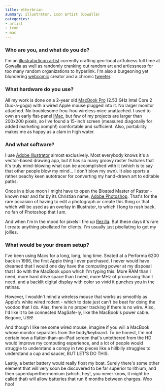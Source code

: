 ```yaml
---
title: etherbrian
summary: Illustrator, icon artist (Gowalla)
categories:
- artist
- icon
- mac
---
```


### Who are you, and what do you do?

I'm an [illustrator/icon artist](http://etherbrian.org/ "Brian's website.") currently crafting geo-local artfulness full time at [Gowalla][] as well as randomly cranking out random art and artlessness for too many random organizations to hyperlink. I'm also a burgeoning yet blundering [webcomic](http://bleubury.com/ "Brain's webcomic.") creator and a chronic [tweeter](http://twitter.com/etherbrian "Brian's Twitter account.").

### What hardware do you use?

All my work is done on a 2-year old [MacBook Pro][macbook-pro] (2.53 GHz Intel Core 2 Duo-a-gogo) with a wired Apple mouse plugged into it. No larger monitor attached. No troublesome frou-frou wireless mice unattached. I used to own an early flat-panel [iMac][], but few of my projects are larger than 200x200 pixels, so I've found a 15-inch screen (measured diagonally for added marketing oomph!) comfortable and sufficient. Also, portability makes me as happy as a clam in high water.

### And what software?

I use [Adobe Illustrator][illustrator] almost exclusively. Most everybody knows it's a vector-based drawing app, but it has so many groovy raster features that it's truly mind-blowing what can be accomplished with it (which is to say that other people blow my mind... I don't blow my own). It also sports a rather peachy keen autotracer for converting my hand-drawn art to editable paths.

Once in a blue moon I might have to open the Bloated Master of Raster - known near and far by its Christian name, [Adobe Photoshop][photoshop]. That's for the rare occasion of having to edit a photograph or create this thing or that which will be used as an overlay in Illustrator, to which I long to rush back, no fan of Photoshop that I am.

And when I'm in the mood for pixels I fire up [Rezilla][]. But these days it's rare I create anything pixellated for clients. I'm usually just pixellating to get my jollies.

### What would be your dream setup?

I've been using Macs for a long, long, long time. Seated at a Performa 6200 back in 1996, the first Apple thing I ever purchased, I never would have dreamed that I would one day have the computing power at my disposal that I do with the MacBook upon which I'm typing this. More RAM than I need, more hard drive space than I need, more MHz of processing than I need, and a backlit digital display with color so vivid it punches you in the retinas.

However, I wouldn't mind a wireless mouse that works as smoothly as Apple's white wired rodent - which to date just can't be beat for doing the voodoo that I do. Alas, there is no proper tracking if there is no wire. Also, I'd like it to be connected MagSafe-ly, like the MacBook's power cable. Begone, USB!

And though I like me some wired mouse, imagine if you will a MacBook whose monitor separates from the body/keyboard. To be honest, I'm not certain how a flatter-than-an-iPad screen that's untethered from the HD would improve my computing experience, and a lot of people would struggle to understand a compy in two pieces like a hillbilly struggles to understand a cup and saucer, BUT LET'S DO THIS.

Lastly, a better battery would really float my boat. Surely there's some other element that will very soon be discovered to be far superior to lithium, and then superduperthermomium (which, hey!, you never know, it might be called that) will allow batteries that run 6 months between charges. Woo hoo!

[imac]: https://www.apple.com/imac/ "An all-in-one computer."
[macbook-pro]: https://www.apple.com/macbook-pro/ "A laptop."
[rezilla]: https://sourceforge.net/projects/rezilla/ "A resource fork editor for the Mac."
[illustrator]: https://www.adobe.com/products/illustrator.html "A vector graphics editor."
[gowalla]: https://en.wikipedia.org/wiki/Gowalla "A location/story tracking service."
[photoshop]: https://www.adobe.com/products/photoshop.html "A bitmap image editor."

